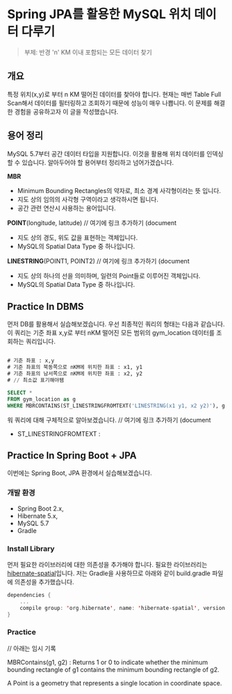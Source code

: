 # Spring JPA를 활용한 MySQL 위치 데이터 다루기

> 부제: 반경 'n' KM 이내 포함되는 모든 데이터 찾기

## 개요

특정 위치(x,y)로 부터 n KM 떨어진 데이터를 찾아야 합니다. 현재는 매번 Table Full Scan해서 데이터를 필터링하고 조회하기 때문에 성능이 매우 나쁩니다. 이 문제를 해결한 경험을 공유하고자 이 글을 작성했습니다.

## 용어 정리

MySQL 5.7부터 공간 데이터 타입을 지원합니다. 이것을 활용해 위치 데이터를 인덱싱할 수 있습니다. 알아두어야 할 용어부터 정리하고 넘어가겠습니다.

**MBR** 
- Minimum Bounding Rectangles의 약자로, 최소 경계 사각형이라는 뜻 입니다. 
- 지도 상의 임의의 사각형 구역이라고 생각하시면 됩니다.
- 공간 관련 연산시 사용하는 용어입니다.

**POINT**(longitude, latitude) // 여기에 링크 추가하기 (document
- 지도 상의 경도, 위도 값을 표현하는 객체입니다.
- MySQL의 Spatial Data Type 중 하나입니다.
 
**LINESTRING**(POINT1, POINT2) // 여기에 링크 추가하기 (document
- 지도 상의 하나의 선을 의미하며, 일련의 Point들로 이루어진 객체입니다.
- MySQL의 Spatial Data Type 중 하나입니다.

## Practice In DBMS

먼저 DB를 활용해서 실습해보겠습니다. 우선 최종적인 쿼리의 형태는 다음과 같습니다. 이 쿼리는 기준 좌표 x,y로 부터 nKM 떨어진 모든 범위의 gym_location 데이터를 조회하는 쿼리입니다.

```sql

# 기준 좌표 : x,y
# 기준 좌표의 북동쪽으로 nKM에 위치한 좌표 : x1, y1
# 기준 좌표의 남서쪽으로 nKM에 위치한 좌표 : x2, y2
# // 최소값 표기해야됌

SELECT *
FROM gym_location as g
WHERE MBRCONTAINS(ST_LINESTRINGFROMTEXT('LINESTRING(x1 y1, x2 y2)'), g.location);
```

워 쿼리에 대해 구체적으로 알아보겠습니다.
// 여기에 링크 추가하기 (document
- ST_LINESTRINGFROMTEXT : 

## Practice In Spring Boot + JPA

이번에는 Spring Boot, JPA 환경에서 실습해보겠습니다. 

### 개발 환경

- Spring Boot 2.x, 
- Hibernate 5.x, 
- MySQL 5.7
- Gradle

### Install Library

먼저 필요한 라이브러리에 대한 의존성을 추가해야 합니다. 필요한 라이브러리는 [hibernate-spatial](https://mvnrepository.com/artifact/org.hibernate/hibernate-spatial)입니다. 저는 Gradle을 사용하므로 아래와 같이 build.gradle 파일에 의존성을 추가했습니다.

```kotlin
dependencies {
    ...
    compile group: 'org.hibernate', name: 'hibernate-spatial', version: '5.4.4.Final'
}
```

### Practice



// 아래는 임시 기록

MBRContains(g1, g2)
: Returns 1 or 0 to indicate whether the minimum bounding rectangle of g1 contains the minimum bounding rectangle of g2.

A Point is a geometry that represents a single location in coordinate space.